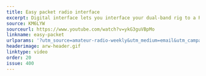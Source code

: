 ```yaml
---
title: Easy packet radio interface
excerpt: Digital interface lets you interface your dual-band rig to a Raspberry Pi or PC.
source: KM6LYW
sourceurl: https://www.youtube.com/watch?v=ykG3guVBpMo
linkname: easy-packet
urlparams: '?utm_source=amateur-radio-weekly&utm_medium=email&utm_campaign=newsletter'
headerimage: arw-header.gif
linktype: video
order: 20
issue: 400
---
```

